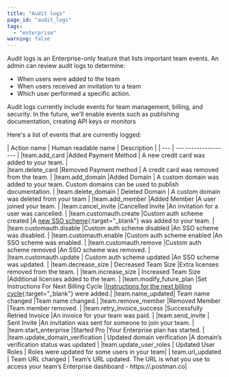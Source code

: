 ```yaml
---
title: "Audit logs"
page_id: "audit_logs"
tags: 
  - "enterprise"
warning: false
---
```


Audit logs is an Enterprise-only feature that lists important team events. An admin can review audit logs to determine:

* When users were added to the team
* When users received an invitation to a team 
* Which user performed a specific action.

Audit logs currently include events for team management, billing, and security. In the future, we'll enable events such as publishing documentation, creating API keys or monitors



Here's a list of events that are currently logged:


| Action name  |   Human readable name        |     Description         |
| ---   |   ---    ----------------  |
|team.add_card  |Added Payment Method          | A new credit card was added to your team. |                                  
|team.delete_card  |Removed Payment method     |	A credit card was removed from the team. |
|team.add_domain  |Added Domain                | A custom domain was added to your team. Custom domains can be used to publish documentation.  |
|team.delete_domain | Deleted Domain   | A custom domain was deleted from your team |
|team.add_member   |Added Member  |A user joined your team.  |
|team.cancel_invite   |Cancelled Invite     |An invitation for a user was cancelled. |
|team.customauth.create |Custom auth scheme created    |A [new SSO scheme](https://www.getpostman.com/docs/enterprise/sso/intro_sso){:target="_blank"} was added to your team. |
|team.customauth.disable |Custom auth scheme disabled   |An SSO scheme was disabled. |
|team.customauth.enable |Custom auth scheme enabled   |An SSO scheme was enabled. |
|team.customauth.remove  |Custom auth scheme removed  |An SSO scheme was removed.  |
|team.customauth.update  | Custom auth scheme updated    |An SSO scheme was updated.  |
|team.decrease_size  | Decreased Team Size   |Extra licenses removed from the team.  |
|team.increase_size  | Increased Team Size    |Additional licenses added to the team.  |
|team.modify_future_plan  |Set Instructions For Next Billing Cycle   |[Instructions for the next billing cycle](https://www.getpostman.com/docs/pro/managing_pro/changing_your_plan#setting-instructions-for-the-next-billing-cycle){:target="_blank"} were added.|
|team.name_updated|	Team name changed   |Team name changed.|
|team.remove_member  |Removed Member   |Team member removed. |
|team.retry_invoice_success  |Successfully Retried Invoice  |An invoice for your team was paid. |
|team.send_invite |	Sent Invite   |An invitation was sent for someone to join your team. |
|team.start_enterprise |Started Pro    |Your Enterprise plan has started. |
|team.update_domain_verification  | Updated domain verification   |A domain’s verification status was updated  |
|team.update_user_roles | Updated User Roles  | Roles were updated for some users in your team|
| team.url_updated | Team URL changed  | Team’s URL updated. The URL is what you use to access your team’s Enterprise dashboard - https://.postman.co|






